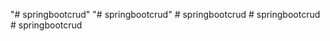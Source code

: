 "# springbootcrud" 
"# springbootcrud" 
#   s p r i n g b o o t c r u d  
 #   s p r i n g b o o t c r u d  
 #   s p r i n g b o o t c r u d  
 